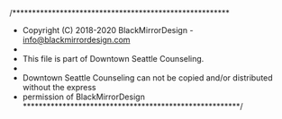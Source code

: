 /*******************************************************
 * Copyright (C) 2018-2020 BlackMirrorDesign - info@blackmirrordesign.com
 *
 * This file is part of Downtown Seattle Counseling.
 *
 * Downtown Seattle Counseling can not be copied and/or distributed without the express
 * permission of BlackMirrorDesign
 *******************************************************/

